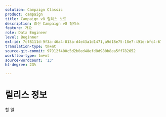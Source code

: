 ```yaml
---
solution: Campaign Classic
product: campaign
title: Campaign v8 릴리스 노트
description: 최신 Campaign v8 릴리스
feature: 개요
role: Data Engineer
level: Beginner
exl-id: 7cf8111d-9f3a-46a4-813a-d4e43a1d1471,a9d18e75-18e7-491e-bfc4-671c3600396e
translation-type: tm+mt
source-git-commit: 97912f400c5d2b0ed48efd8d980b8ea5ff782652
workflow-type: tm+mt
source-wordcount: '13'
ht-degree: 23%

---
```


# 릴리스 정보

할 일
